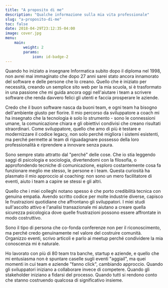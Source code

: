 ```yaml
---
title: "A proposito di me"
description: "Qualche informazione sulla mia vita professionale"
slug: "a-proposito-di-me"
toc: false
date: 2018-04-29T23:12:35-04:00
image: cover.jpg
menu:
    main:
        weight: 2
        params: 
            icon: id-badge-2
---
```


Quando ho iniziato a insegnare Informatica subito dopo il diploma nel 1998, non avrei mai immaginato che dopo 27 anni sarei stato ancora innamorato del software e delle persone che lo creano. Quello che è iniziato per necessità, creando un semplice sito web per la mia scuola, si è trasformato in una passione che mi guida ancora oggi nell'aiutare i team a scrivere software che renda davvero felici gli utenti e faccia prosperare le aziende.

Credo che il buon software nasca da buoni team, e ogni team ha bisogno dell'ambiente giusto per fiorire. Il mio percorso da sviluppatore a coach mi ha insegnato che la tecnologia è solo lo strumento - sono le connessioni umane, la comunicazione chiara e gli obiettivi condivisi che creano risultati straordinari. Come sviluppatore, quello che amo di più è testare e modernizzare il codice legacy, non solo perché migliora i sistemi esistenti, ma perché permette ai team di riguadagnare possesso della loro professionalità e riprendere a innovare senza paura.

Sono sempre stato attratto dal "perché" delle cose. Che io stia leggendo saggi di psicologia e sociologia, divertendomi con la filosofia, o approfondendo tecniche di comunicazione, esploro costantemente cosa fa funzionare meglio me stesso, le persone e i team. Questa curiosità ha plasmato il mio approccio al coaching: non sono un mero facilitatore di eventi, aiuto i team a capire se stessi e gli altri.

Quello che i miei colleghi notano spesso è che porto credibilità tecnica con genuina empatia. Avendo scritto codice per molte industrie diverse, capisco le frustrazioni quotidiane che affrontano gli sviluppatori. I miei studi sull'ascolto attivo e l'analisi transazionale mi aiutano a creare quella sicurezza psicologica dove quelle frustrazioni possono essere affrontate in modo costruttivo.

Sono il tipo di persona che co-fonda conferenze non per il riconoscimento, ma perché credo genuinamente nel valore del costruire comunità. Organizzo eventi, scrivo articoli e parlo ai meetup perché condividere la mia conoscenza mi è naturale.

Ho lavorato con più di 80 team tra banche, startup e aziende, e quello che mi entusiasma non è spuntare caselle sugli eventi "aggiail", ma quei momenti in cui team e aziende "fanno click", cambiando approccio. Quando gli sviluppatori iniziano a collaborare invece di competere. Quando gli stakeholder iniziano a fidarsi del processo. Quando tutti si rendono conto che stanno costruendo qualcosa di significativo insieme.